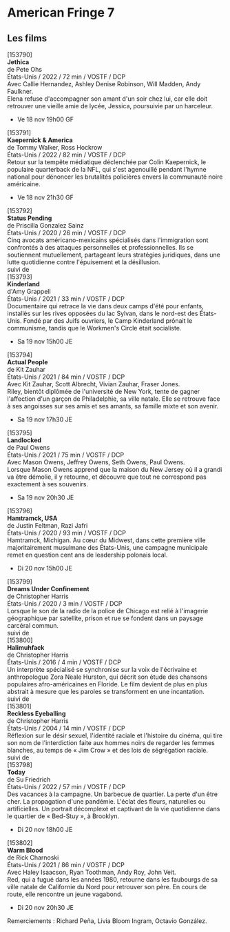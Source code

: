 # American Fringe 7

## Les films

[153790]  
**Jethica**  
de Pete Ohs  
États-Unis / 2022 / 72 min / VOSTF / DCP  
Avec Callie Hernandez, Ashley Denise Robinson, Will Madden, Andy Faulkner.  
Elena refuse d'accompagner son amant d'un soir chez lui, car elle doit retrouver une vieille amie de lycée, Jessica, poursuivie par un harceleur.

- Ve 18 nov 19h00 GF

[153791]  
**Kaepernick & America**  
de Tommy Walker, Ross Hockrow  
États-Unis / 2022 / 82 min / VOSTF / DCP  
Retour sur la tempête médiatique déclenchée par Colin Kaepernick, le populaire quarterback de la NFL, qui s'est agenouillé pendant l'hymne national pour dénoncer les brutalités policières envers la communauté noire américaine.

- Ve 18 nov 21h30 GF

[153792]  
**Status Pending**  
de Priscilla Gonzalez Sainz  
États-Unis / 2020 / 26 min / VOSTF / DCP  
Cinq avocats américano-mexicains spécialisés dans l'immigration sont confrontés à des attaques personnelles et professionnelles. Ils se soutiennent mutuellement, partageant leurs stratégies juridiques, dans une lutte quotidienne contre l'épuisement et la désillusion.  
suivi de  
[153793]  
**Kinderland**  
d'Amy Grappell  
États-Unis / 2021 / 33 min / VOSTF / DCP  
Documentaire qui retrace la vie dans deux camps d'été pour enfants, installés sur les rives opposées du lac Sylvan, dans le nord-est des États-Unis. Fondé par des Juifs ouvriers, le Camp Kinderland prônait le communisme, tandis que le Workmen's Circle était socialiste.

- Sa 19 nov 15h00 JE

[153794]  
**Actual People**  
de Kit Zauhar  
États-Unis / 2021 / 84 min / VOSTF / DCP  
Avec Kit Zauhar, Scott Albrecht, Vivian Zauhar, Fraser Jones.  
Riley, bientôt diplômée de l'université de New York, tente de gagner l'affection d'un garçon de Philadelphie, sa ville natale. Elle se retrouve face à ses angoisses sur ses amis et ses amants, sa famille mixte et son avenir.

- Sa 19 nov 17h30 JE

[153795]  
**Landlocked**  
de Paul Owens  
États-Unis / 2021 / 75 min / VOSTF / DCP  
Avec Mason Owens, Jeffrey Owens, Seth Owens, Paul Owens.  
Lorsque Mason Owens apprend que la maison du New Jersey où il a grandi va être démolie, il y retourne, et découvre que tout ne correspond pas exactement à ses souvenirs.

- Sa 19 nov 20h30 JE

[153796]  
**Hamtramck, USA**  
de Justin Feltman, Razi Jafri  
États-Unis / 2020 / 93 min / VOSTF / DCP  
Hamtramck, Michigan. Au cœur du Midwest, dans cette première ville majoritairement musulmane des États-Unis, une campagne municipale remet en question cent ans de leadership polonais local.

- Di 20 nov 15h00 JE

[153799]  
**Dreams Under Confinement**  
de Christopher Harris  
États-Unis / 2020 / 3 min / VOSTF / DCP  
Lorsque le son de la radio de la police de Chicago est relié à l'imagerie géographique par satellite, prison et rue se fondent dans un paysage carcéral commun.  
suivi de  
[153800]  
**Halimuhfack**  
de Christopher Harris  
États-Unis / 2016 / 4 min / VOSTF / DCP  
Un interprète spécialisé se synchronise sur la voix de l'écrivaine et anthropologue Zora Neale Hurston, qui décrit son étude des chansons populaires afro-américaines en Floride. Le film devient de plus en plus abstrait à mesure que les paroles se transforment en une incantation.  
suivi de  
[153801]  
**Reckless Eyeballing**  
de Christopher Harris  
États-Unis / 2004 / 14 min / VOSTF / DCP  
Réflexion sur le désir sexuel, l'identité raciale et l'histoire du cinéma, qui tire son nom de l'interdiction faite aux hommes noirs de regarder les femmes blanches, au temps de « Jim Crow » et des lois de ségrégation raciale.  
suivi de  
[153798]  
**Today**  
de Su Friedrich  
États-Unis / 2022 / 57 min / VOSTF / DCP  
Des vacances à la campagne. Un barbecue de quartier. La perte d'un être cher. La propagation d'une pandémie. L'éclat des fleurs, naturelles ou artificielles. Un portrait décomplexé et captivant de la vie quotidienne dans le quartier de « Bed-Stuy », à Brooklyn.

- Di 20 nov 18h00 JE

[153802]  
**Warm Blood**  
de Rick Charnoski  
États-Unis / 2021 / 86 min / VOSTF / DCP  
Avec Haley Isaacson, Ryan Toothman, Andy Roy, John Veit.  
Red, qui a fugué dans les années 1980, retourne dans les faubourgs de sa ville natale de Californie du Nord pour retrouver son père. En cours de route, elle rencontre un jeune vagabond.

- Di 20 nov 20h30 JE

Remerciements : Richard Peña, Livia Bloom Ingram, Octavio González.